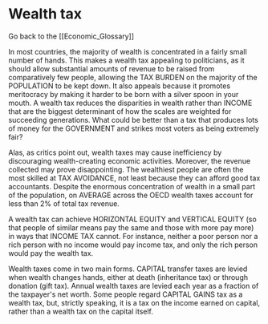 # Wealth tax

Go back to the [[Economic_Glossary]]


In most countries, the majority of wealth is concentrated in a fairly small number of hands. This makes a wealth tax appealing to politicians, as it should allow substantial amounts of revenue to be raised from comparatively few people, allowing the TAX BURDEN on the majority of the POPULATION to be kept down. It also appeals because it promotes meritocracy by making it harder to be born with a silver spoon in your mouth. A wealth tax reduces the disparities in wealth rather than INCOME that are the biggest determinant of how the scales are weighted for succeeding generations. What could be better than a tax that produces lots of money for the GOVERNMENT and strikes most voters as being extremely fair?

Alas, as critics point out, wealth taxes may cause inefficiency by discouraging wealth-creating economic activities. Moreover, the revenue collected may prove disappointing. The wealthiest people are often the most skilled at TAX AVOIDANCE, not least because they can afford good tax accountants. Despite the enormous concentration of wealth in a small part of the population, on AVERAGE across the OECD wealth taxes account for less than 2% of total tax revenue.

A wealth tax can achieve HORIZONTAL EQUITY and VERTICAL EQUITY (so that people of similar means pay the same and those with more pay more) in ways that INCOME TAX cannot. For instance, neither a poor person nor a rich person with no income would pay income tax, and only the rich person would pay the wealth tax.

Wealth taxes come in two main forms. CAPITAL transfer taxes are levied when wealth changes hands, either at death (inheritance tax) or through donation (gift tax). Annual wealth taxes are levied each year as a fraction of the taxpayer's net worth. Some people regard CAPITAL GAINS tax as a wealth tax, but, strictly speaking, it is a tax on the income earned on capital, rather than a wealth tax on the capital itself.

